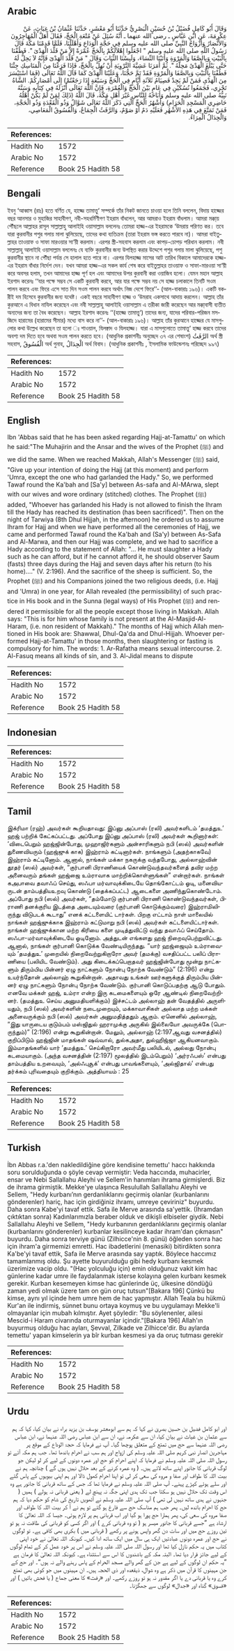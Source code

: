 ## Arabic


<div dir="rtl" lang="ar" style={{fontSize:'larger',backgroundColor:'#f8f9fa',padding:20}}>
وَقَالَ أَبُو كَامِلٍ فُضَيْلُ بْنُ حُسَيْنٍ الْبَصْرِيُّ حَدَّثَنَا أَبُو مَعْشَرٍ، حَدَّثَنَا عُثْمَانُ بْنُ غِيَاثٍ، عَنْ عِكْرِمَةَ، عَنِ ابْنِ عَبَّاسٍ ـ رضى الله عنهما ـ أَنَّهُ سُئِلَ عَنْ مُتْعَةِ الْحَجِّ، فَقَالَ أَهَلَّ الْمُهَاجِرُونَ وَالأَنْصَارُ وَأَزْوَاجُ النَّبِيِّ صلى الله عليه وسلم فِي حَجَّةِ الْوَدَاعِ وَأَهْلَلْنَا، فَلَمَّا قَدِمْنَا مَكَّةَ قَالَ رَسُولُ اللَّهِ صلى الله عليه وسلم ‏"‏ اجْعَلُوا إِهْلاَلَكُمْ بِالْحَجِّ عُمْرَةً إِلاَّ مَنْ قَلَّدَ الْهَدْىَ ‏"‏‏.‏ فَطُفْنَا بِالْبَيْتِ وَبِالصَّفَا وَالْمَرْوَةِ وَأَتَيْنَا النِّسَاءَ، وَلَبِسْنَا الثِّيَابَ وَقَالَ ‏"‏ مَنْ قَلَّدَ الْهَدْىَ فَإِنَّهُ لاَ يَحِلُّ لَهُ حَتَّى يَبْلُغَ الْهَدْىُ مَحِلَّهُ ‏"‏‏.‏ ثُمَّ أَمَرَنَا عَشِيَّةَ التَّرْوِيَةِ أَنْ نُهِلَّ بِالْحَجِّ، فَإِذَا فَرَغْنَا مِنَ الْمَنَاسِكِ جِئْنَا فَطُفْنَا بِالْبَيْتِ وَبِالصَّفَا وَالْمَرْوَةِ فَقَدْ تَمَّ حَجُّنَا، وَعَلَيْنَا الْهَدْىُ كَمَا قَالَ اللَّهُ تَعَالَى ‏(‏فَمَا اسْتَيْسَرَ مِنَ الْهَدْىِ فَمَنْ لَمْ يَجِدْ فَصِيَامُ ثَلاَثَةِ أَيَّامٍ فِي الْحَجِّ وَسَبْعَةٍ إِذَا رَجَعْتُمْ‏)‏ إِلَى أَمْصَارِكُمْ‏.‏ الشَّاةُ تَجْزِي، فَجَمَعُوا نُسُكَيْنِ فِي عَامٍ بَيْنَ الْحَجِّ وَالْعُمْرَةِ، فَإِنَّ اللَّهَ تَعَالَى أَنْزَلَهُ فِي كِتَابِهِ وَسَنَّهُ نَبِيُّهُ صلى الله عليه وسلم وَأَبَاحَهُ لِلنَّاسِ غَيْرَ أَهْلِ مَكَّةَ، قَالَ اللَّهُ ‏(‏ذَلِكَ لِمَنْ لَمْ يَكُنْ أَهْلُهُ حَاضِرِي الْمَسْجِدِ الْحَرَامِ‏)‏ وَأَشْهُرُ الْحَجِّ الَّتِي ذَكَرَ اللَّهُ تَعَالَى شَوَّالٌ وَذُو الْقَعْدَةِ وَذُو الْحَجَّةِ، فَمَنْ تَمَتَّعَ فِي هَذِهِ الأَشْهُرِ فَعَلَيْهِ دَمٌ أَوْ صَوْمٌ، وَالرَّفَثُ الْجِمَاعُ، وَالْفُسُوقُ الْمَعَاصِي، وَالْجِدَالُ الْمِرَاءُ‏.‏
</div>
<div style={{backgroundColor:'#f8f9fa',padding:20, marginBottom: 10}}><table> <thead> <tr> <th>References:</th> <th></th> </tr> </thead> <tbody><tr><td>Hadith No</td><td>1572</td></tr><tr><td>Arabic No</td><td>1572</td></tr><tr><td>Reference</td><td>Book 25 Hadith 58</td></tr></tbody></table></div>

## Bengali


<div dir="ltr" lang="bn" style={{fontSize:'larger',backgroundColor:'#f8f9fa',padding:20}}>
ইবনু ‘আব্বাস (রাঃ) হতে বর্ণিত যে, হাজ্জে তামাত্তু‘ সম্পর্কে তাঁর নিকট জানতে চাওয়া হলে তিনি বললেন, বিদায় হাজ্জের বছর আনসার ও মুহাজির সাহাবীগণ, নবী-সহধর্মিণীগণ ইহরাম বাঁধলেন, আর আমরাও ইহরাম বাঁধলাম। আমরা মক্কা্য় পৌঁছলে আল্লাহর রাসূল সাল্লাল্লাহু আলাইহি ওয়াসাল্লাম বললেনঃ তোমরা হাজ্জ-এর ইহরামকে ‘উমরায় পরিণত কর। তবে যারা কুরবানীর পশুর গলায় মালা ঝুলিয়েছে, তাদের কথা ব্যতিক্রম (তারা ইহরাম ভঙ্গ করতে পারবে না)। আমরা বাইতুল্লাহর তাওয়াফ ও সাফা মারওয়ার সা‘য়ী করলাম। এরপর স্ত্রী-সহবাস করলাম এবং কাপড়-চোপড় পরিধান করলাম। নবী সাল্লাল্লাহু আলাইহি ওয়াসাল্লাম বললেনঃ যে ব্যক্তি কুরবানীর জন্য উপস্থিত করার উদ্দেশে পশুর গলায় মালা ঝুলিয়েছে, পশু কুরবানীর স্থানে না পৌঁছা পর্যন্ত সে হালাল হতে পারে না। এরপর যিলহাজ্জ মাসের আট তারিখ বিকালে আমাদেরকে হাজ্জ-এর ইহরাম বাঁধার নির্দেশ দেন। যখন আমরা হাজ্জ-এর সকল কার্য শেষ করে বাইতুল্লাহর তাওয়াফ ও সাফা-মারওয়া সা‘য়ী করে অবসর হলাম, তখন আমাদের হাজ্জ পূর্ণ হল এবং আমাদের উপর কুরবানী করা ওয়াজিব হলো। যেমন মহান আল্লাহ ইরশাদ করেনঃ ‘‘যার পক্ষে সম্ভব সে একটি কুরবানী করবে, আর যার পক্ষে সম্ভব নয় সে হাজ্জ চলাকালে তিনটি সওম পালন করবে এবং ফিরে এসে সাত দিন সওম পালন করবে অর্থাৎ নিজ দেশে ফিরে’’- (আল-বাকারাঃ ১৯৬)। একটি বকরীই দম হিসেবে কুরবানীর জন্য যথেষ্ট। একই বছরে সাহাবীগণ হাজ্জ ও ‘উমরাহ একসাথে আদায় করলেন। আল্লাহ তাঁর কুরআনে এ বিধান নাযিল করেছেন এবং নবী সাল্লাল্লাহু আলাইহি ওয়াসাল্লাম এ তরীকা জারী করেছেন আর মক্কা্বাসী ব্যতীত অন্যদের জন্য তা বৈধ করেছেন। আল্লাহ ইরশাদ করেনঃ ‘‘(হাজ্জে তামাত্তু‘) তাদের জন্য, যাদের পরিবার-পরিজন মসজিদে হারামের (হারামের সীমার) মধ্যে বাস করে না’’- (আল-বাকারাঃ ১৯৬)। আল্লাহ তাঁর কুরআনে হাজ্জের যে মাসগুলোর কথা উল্লেখ করেছেন তা হলো ঃ শাওয়াল, যিলক্বাদ ও যিলহাজ্জ। যারা এ মাসগুলোতে তামাত্তু‘ হাজ্জ করবে তাদের অবশ্য দম দিতে হবে অথবা সওম পালন করতে হবে। (আধুনিক প্রকাশনীঃ অনুচ্ছেদ ৩৭ এর শেষাংশ) الرَّفَثُ অর্থ স্ত্রী সহবাস, الْفُسُوقُ অর্থ গুনাহ, الْجِدَالُ অর্থ বিবাদ। (আধুনিক প্রকাশনীঃ , ইসলামিক ফাউন্ডেশনঃ পরিচ্ছেদ ৯৯৭)
</div>
<div style={{backgroundColor:'#f8f9fa',padding:20, marginBottom: 10}}><table> <thead> <tr> <th>References:</th> <th></th> </tr> </thead> <tbody><tr><td>Hadith No</td><td>1572</td></tr><tr><td>Arabic No</td><td>1572</td></tr><tr><td>Reference</td><td>Book 25 Hadith 58</td></tr></tbody></table></div>

## English


<div dir="ltr" lang="en" style={{fontSize:'larger',backgroundColor:'#f8f9fa',padding:20}}>
Ibn 'Abbas said that he has been asked regarding Hajj-at-Tamattu' on which he said:"The Muhajirin and the Ansar and the wives of the Prophet (ﷺ) and we did the same. When we reached Makkah, Allah's Messenger (ﷺ) said, "Give up your intention of doing the Hajj (at this moment) and perform 'Umra, except the one who had garlanded the Hady." So, we performed Tawaf round the Ka'bah and [Sa'y] between As-safa and Al-MArwa, slept with our wives and wore ordinary (stitched) clothes. The Prophet (ﷺ) added, "Whoever has garlanded his Hady is not allowed to finish the Ihram till the Hady has reached its destination (has been sacrificed)". Then on the night of Tarwiya (8th Dhul Hijjah, in the afternoon) he ordered us to assume Ihram for Hajj and when we have performed all the ceremonies of Hajj, we came and performed Tawaf round the Ka'bah and (Sa'y) between As-Safa and Al-Marwa, and then our Hajj was complete, and we had to sacrifice a Hady according to the statement of Allah: "... He must slaughter a Hady such as he can afford, but if he cannot afford it, he should observer Saum (fasts) three days during the Hajj and seven days after his return (to his home)…." (V. 2:196). And the sacrifice of the sheep is sufficient. So, the Prophet (ﷺ) and his Companions joined the two religious deeds, (i.e. Hajj and 'Umra) in one year, for Allah revealed (the permissibility) of such practice in His book and in the Sunna (legal ways) of His Prophet (ﷺ) and rendered it permissible for all the people except those living in Makkah. Allah says: "This is for him whose family is not present at the Al-Masjid-Al-Haram, (i.e. non resident of Makkah)." The months of Hajj which Allah mentioned in His book are: Shawwal, Dhul-Qa'da and Dhul-Hijjah. Whoever performed Hajj-at-Tamattu' in those months, then slaughtering or fasting is compulsory for him. The words: 1. Ar-Rafatha means sexual intercourse. 2. Al-Fasuq means all kinds of sin, and 3. Al-Jidal means to dispute
</div>
<div style={{backgroundColor:'#f8f9fa',padding:20, marginBottom: 10}}><table> <thead> <tr> <th>References:</th> <th></th> </tr> </thead> <tbody><tr><td>Hadith No</td><td>1572</td></tr><tr><td>Arabic No</td><td>1572</td></tr><tr><td>Reference</td><td>Book 25 Hadith 58</td></tr></tbody></table></div>

## Indonesian


<div dir="ltr" lang="id" style={{fontSize:'larger',backgroundColor:'#f8f9fa',padding:20}}>

</div>
<div style={{backgroundColor:'#f8f9fa',padding:20, marginBottom: 10}}><table> <thead> <tr> <th>References:</th> <th></th> </tr> </thead> <tbody><tr><td>Hadith No</td><td>1572</td></tr><tr><td>Arabic No</td><td>1572</td></tr><tr><td>Reference</td><td>Book 25 Hadith 58</td></tr></tbody></table></div>

## Tamil


<div dir="ltr" lang="ta" style={{fontSize:'larger',backgroundColor:'#f8f9fa',padding:20}}>
இக்ரிமா (ரஹ்) அவர்கள் கூறியதாவது: இப்னு அப்பாஸ் (ரலி) அவர்களிடம் ‘தமத்துஉ’ ஹஜ் பற்றிக் கேட்கப்பட்டது. அப்போது இப்னு அப்பாஸ் (ரலி) அவர்கள் கூறினார்கள்: ‘விடைபெறும் ஹஜ்ஜின்போது, முஹாஜிர்களும் அன்சாரிகளும் நபி (ஸல்) அவர்களின் துணைவியரும் (ஹஜ்ஜுக் காக) இஹ்ராம் கட்டினார்கள். நாங்களும் (அதற்காகவே) இஹ்ராம் கட்டினோம். ஆனால், நாங்கள் மக்கா நகருக்கு வந்தபோது, அல்லாஹ்வின் தூதர் (ஸல்) அவர்கள், “குர்பானி பிராணியைக் கொண்டுவந்தவர்களைத் தவிர மற்ற அனைவரும் தங்கள் ஹஜ்ஜை உம்ராவாக மாற்றிக்கொள்ளுங்கள்” என்றார்கள். நாங்கள் கஅபாவை தவாஃப் செய்து, ஸஃபா மர்வாவுக்கிடையே தொங்கோட்டம் ஓடி, மனைவியருடன் தாம்பத்தியஉறவு கொண்டு (தைக்கப்பட்ட) ஆடைகளை அணிந்துகொண்டோம். அப்போது நபி (ஸல்) அவர்கள், “தம்மோடு குர்பானி பிராணி கொண்டுவந்தவர்கள், பிராணி தனக்குரிய இடத்தை அடையும்வரை (குர்பானி கொடுக்கும்வரை) இஹ்ராமிலிருந்து விடுபடக் கூடாது” எனக் கட்டளையிட் டார்கள். பிறகு எட்டாம் நாள் மாலையில் நாங்கள் ஹஜ்ஜுக்காக இஹ்ராம் கட்டுமாறு நபி (ஸல்) அவர்கள் கட்டளையிட்டார்கள். நாங்கள் ஹஜ்ஜுக்கான மற்ற கிரியை களை முடித்துவிட்டு வந்து தவாஃப் செய்தோம். ஸஃபா-மர்வாவுக்கிடையே ஓடினோம். அத்துடன் எங்களது ஹஜ் நிறைவுபெற்றுவிட்டது. ஆனால், நாங்கள் குர்பானி கொடுக்க வேண்டியிருந்தது. “யார் ஹஜ்ஜையும் உம்ராவையும் ‘தமத்துஉ’ முறையில் நிறைவேற்றுகிறாரோ அவர் (தமக்கு) வசதிப்பட்ட பலிப் பிராணியை (பலியிட வேண்டும்). அது கிடைக்கப்பெறாதவர் ஹஜ்ஜின்போது மூன்று நாட்களும் திரும்பிய பின்னர் ஏழு நாட்களும் நோன்பு நோற்க வேண்டும்” (2:196) என்று உயர்ந்தோன் அல்லாஹ் கூறுகின்றான். அதாவது உங்கள் ஊர்களுக்குத் திரும்பிய பின்னர் ஏழு நாட்களும் நோன்பு நோற்க வேண்டும். குர்பானி கொடுப்பதற்கு ஆடு போதும். எனவே மக்கள் ஹஜ், உம்ரா என்ற இரு கடமைகளையும் ஒரே ஆண்டில் நிறைவேற்றினர். (தமத்துஉ செய்ய அனுமதியளிக்கும்) இச்சட்டம் அல்லாஹ் தன் வேதத்தில் அருளியதும், நபி (ஸல்) அவர்களின் நடைமுறையும், மக்காவாசிகள் அல்லாத மற்ற மக்கள் அனைவருக்கும் நபி (ஸல்) அவர்கள் அனுமதித்ததும் ஆகும். ஏனெனில் அல்லாஹ், “இது யாருடைய குடும்பம் மஸ்ஜிதுல் ஹராமுக்கு அருகில் இல்லையோ அவருக்கே (பொருந்தும்)” (2:196) என்று கூறுகின்றான். மேலும், அல்லாஹ் (2:197ஆவது வசனத்தில்) குறிப்பிடும் ஹஜ்ஜின் மாதங்கள் ஷவ்வால், துல்கஅதா, துல்ஹிஜ்ஜா ஆகியனவாகும். இம்மாதங்களில் யார் ‘தமத்துஉ’ செய்கிறாரோ அவர்மீது பலியிடல், அல்லது நோன்பு கடமையாகும். (அந்த வசனத்தின் (2:197) மூலத்தில் இடம்பெறும்) ‘அர்ரஃபஸ்’ என்பது தாம்பத்திய உறவையும், ‘அல்ஃபுசூக்’ என்பது பாவங்களையும், ‘அல்ஜிதால்’ என்பது தர்க்கம் புரிவதையும் குறிக்கும். அத்தியாயம் : 25
</div>
<div style={{backgroundColor:'#f8f9fa',padding:20, marginBottom: 10}}><table> <thead> <tr> <th>References:</th> <th></th> </tr> </thead> <tbody><tr><td>Hadith No</td><td>1572</td></tr><tr><td>Arabic No</td><td>1572</td></tr><tr><td>Reference</td><td>Book 25 Hadith 58</td></tr></tbody></table></div>

## Turkish


<div dir="ltr" lang="tr" style={{fontSize:'larger',backgroundColor:'#f8f9fa',padding:20}}>
İbn Abbas r.a.'den nakledildiğine göre kendisine temettu' haccı hakkında soru sorulduğunda o şöyle cevap vermiştir: Veda haccında, muhacirler, ensar ve Nebi Sallallahu Aleyhi ve Sellem'in hanımları ihrama girmişlerdi. Biz de ihrama girmiştik. Mekke'ye ulaşınca Resulullah Sallallahu Aleyhi ve Sellem, "Hedy kurbanı’nın gerdanlıklarını geçirmiş olanlar (kurbanlarını gönderenler) hariç, hac için girdiğiniz ihramı, umreye çeviriniz" buyurdu. Daha sonra Kabe'yi tavaf ettik. Safa ile Merve arasında sa'yettik. (İhramdan çıktıktan sonra) Kadınlarımızla beraber olduk ve dikişli elbiseler giydik. Nebi Sallallahu Aleyhi ve Sellem, "Hedy kurbanının gerdanlıklarını geçirmiş olanlar (kurbanlarını gönderenler) kurbanlar kesilinceye kadar ihram'dan çıkmasın" buyurdu. Daha sonra terviye günü (Zilhicce'nin 8. günü) öğleden sonra hac için ihram'a girmemizi emretti. Hac ibadetlerini (menasiki) bitirdikten sonra Ka'be'yi tavaf ettik, Safa ile Merve arasında say yaptık. Böylece haccımız tamamlanmış oldu. Şu ayette buyurulduğu gibi hedy kurbanı kesmek üzerimize vacip oldu. "(Hac yolculuğu için) emin olduğunuz vakit kim hac günlerine kadar umre ile faydalanmak isterse kolayına gelen kurbanı kesmek gerekir. Kurban kesemeyen kimse hac günlerinde üç, ülkesine döndüğü zaman yedi olmak üzere tam on gün oruç tutsun"[Bakara 196] Çünkü bu kimse, aynı yıl içinde hem umre hem de hac yapmıştır. Allah Teala bu hükmü Kur'an ile indirmiş, sünnet bunu ortaya koymuş ve bu uygulamayı Mekke'li olmayanlar için mubah kılmıştır. Ayet şöyledir: "Bu söylenenler, ailesi Mescid-i Haram civarında oturmayanlar içindir."[Bakara 196] Allah'ın buyurmuş olduğu hac ayları, Şevval, Zilkade ve Zilhicce'dir. Bu aylarda temettu' yapan kimselerin ya bîr kurban kesmesi ya da oruç tutması gerekir
</div>
<div style={{backgroundColor:'#f8f9fa',padding:20, marginBottom: 10}}><table> <thead> <tr> <th>References:</th> <th></th> </tr> </thead> <tbody><tr><td>Hadith No</td><td>1572</td></tr><tr><td>Arabic No</td><td>1572</td></tr><tr><td>Reference</td><td>Book 25 Hadith 58</td></tr></tbody></table></div>

## Urdu


<div dir="rtl" lang="ur" style={{fontSize:'larger',backgroundColor:'#f8f9fa',padding:20}}>
اور ابو کامل فضیل بن حسین بصریٰ نے کہا کہ ہم سے ابومعشر یوسف بن یزید براء نے بیان کیا، کہا کہ ہم سے عثمان بن غیاث نے بیان کیا، ان سے عکرمہ نے، ان سے ابن عباس رضی اللہ عنہما نے، ابن عباس رضی اللہ عنہما سے حج میں تمتع کے متعلق پوچھا گیا۔ آپ نے فرمایا کہ حجۃ الوداع کے موقع پر مہاجرین انصار نبی کریم صلی اللہ علیہ وسلم کی ازواج اور ہم سب نے احرام باندھا تھا۔ جب ہم مکہ آئے تو رسول اللہ صلی اللہ علیہ وسلم نے فرمایا کہ اپنے احرام کو حج اور عمرہ دونوں کے لیے کر لو لیکن جو لوگ قربانی کا جانور اپنے ساتھ لائے ہیں۔ ( وہ عمرہ کرنے کے بعد حلال نہیں ہوں گے ) چنانچہ ہم نے بیت اللہ کا طواف اور صفا و مروہ کی سعی کر لی تو اپنا احرام کھول ڈالا اور ہم اپنی بیویوں کے پاس گئے اور سلے ہوئے کپڑے پہنے۔ آپ صلی اللہ علیہ وسلم نے فرمایا تھا کہ جس کے ساتھ قربانی کا جانور ہے وہ اس وقت تک حلال نہیں ہو سکتا جب تک ہدی اپنی جگہ نہ پہنچ لے ( یعنی قربانی نہ ہولے ) ہمیں ( جنہوں نے ہدی ساتھ نہیں لی تھی ) آپ صلی اللہ علیہ وسلم نے آٹھویں تاریخ کی شام کو حکم دیا کہ ہم حج کا احرام باندھ لیں۔ پھر جب ہم مناسک حج سے فارغ ہو گئے تو ہم نے آ کر بیت اللہ کا طواف اور صفا مروہ کی سعی کی، پھر ہمارا حج پورا ہو گیا اور اب قربانی ہم پر لازم ہوئی۔ جیسا کہ اللہ تعالیٰ کا ارشاد ہے ”جسے قربانی کا جانور میسر ہو ( تو وہ قربانی کرے ) اور اگر کسی کو قربانی کی طاقت نہ ہو تو تین روزے حج میں اور سات دن گھر واپس ہونے پر رکھے ( قربانی میں ) بکری بھی کافی ہے۔ تو لوگوں نے حج اور عمرہ دونوں عبادتیں ایک ہی سال میں ایک ساتھ ادا کیں۔ کیونکہ اللہ تعالیٰ نے خود اپنی کتاب میں یہ حکم نازل کیا تھا اور رسول اللہ صلی اللہ علیہ وسلم نے اس پر خود عمل کر کے تمام لوگوں کے لیے جائز قرار دیا تھا۔ البتہ مکہ کے باشندوں کا اس سے استثناء ہے۔ کیونکہ اللہ تعالیٰ کا فرمان ہے ”یہ حکم ان لوگوں کے لیے ہے جن کے گھر والے مسجد الحرام کے پاس رہنے والے نہ ہوں“۔ اور حج کے جن مہینوں کا قرآن میں ذکر ہے وہ شوال، ذیقعدہ اور ذی الحجہ ہیں۔ ان مہینوں میں جو کوئی بھی تمتع کرے وہ یا قربانی دے یا اگر مقدور نہ ہو تو روزے رکھے۔ اور «رفث» کا معنی جماع ( یا فحش باتیں ) اور «فسوق» گناہ اور «جدال» لوگوں سے جھگڑنا۔
</div>
<div style={{backgroundColor:'#f8f9fa',padding:20, marginBottom: 10}}><table> <thead> <tr> <th>References:</th> <th></th> </tr> </thead> <tbody><tr><td>Hadith No</td><td>1572</td></tr><tr><td>Arabic No</td><td>1572</td></tr><tr><td>Reference</td><td>Book 25 Hadith 58</td></tr></tbody></table></div>